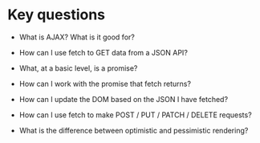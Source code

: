 # Key questions
* What is AJAX? What is it good for?
* How can I use fetch to GET data from a JSON API?
* What, at a basic level, is a promise?
* How can I work with the promise that fetch returns?

* How can I update the DOM based on the JSON I have fetched?
* How can I use fetch to make POST / PUT / PATCH / DELETE requests?
* What is the difference between optimistic and pessimistic rendering?

